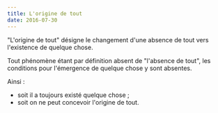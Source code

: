 ```yaml
---
title: L'origine de tout
date: 2016-07-30
---
```


"L'origine de tout" désigne le changement d'une absence de tout vers l'existence de quelque chose.

Tout phénomène étant par définition absent de "l'absence de tout", les conditions pour l'émergence de quelque chose y sont absentes.

Ainsi :

- soit il a toujours existé quelque chose ;
- soit on ne peut concevoir l'origine de tout.

